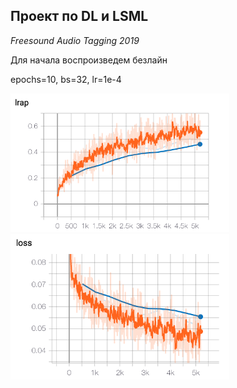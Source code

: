 ## Проект по DL и LSML 
*Freesound Audio Tagging 2019*

Для начала воспроизведем безлайн 

epochs=10, bs=32, lr=1e-4

<img src="./img/lrap.png" alt="drawing" width="350"/> <img src="./img/loss.png" alt="drawing" width="350"/>


